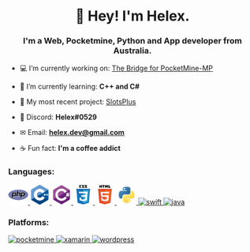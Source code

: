 <h1 align="center">👋 Hey! I'm Helex.</h1>
<h3 align="center">I'm a Web, Pocketmine, Python and App developer from Australia.</h3>

- 💻 I’m currently working on: [The Bridge for PocketMine-MP](https://github.com/HelexDev/TheBridge)

- 🌱 I’m currently learning: **C++ and C#**

- 📝 My most recent project: [SlotsPlus](https://github.com/HelexDev/SlotsPlus)

- 💬 Discord: **Helex#0529**

- ✉ Email: **helex.dev@gmail.com**

- ☕ Fun fact: **I'm a coffee addict**


<h3 align="left">Languages:</h3>
<p align="left"> <a href="https://www.php.net" target="_blank"> <img src="https://raw.githubusercontent.com/devicons/devicon/master/icons/php/php-original.svg" alt="php" width="40" height="40"/> <a href="https://www.w3schools.com/cpp/" target="_blank"> <img src="https://raw.githubusercontent.com/devicons/devicon/master/icons/cplusplus/cplusplus-original.svg" alt="cplusplus" width="40" height="40"/> </a> <a href="https://www.w3schools.com/cs/" target="_blank"> <img src="https://raw.githubusercontent.com/devicons/devicon/master/icons/csharp/csharp-original.svg" alt="csharp" width="40" height="40"/> </a> <a href="https://www.w3schools.com/css/" target="_blank"> <img src="https://raw.githubusercontent.com/devicons/devicon/master/icons/css3/css3-original-wordmark.svg" alt="css3" width="40" height="40"/> </a> <a href="https://www.w3.org/html/" target="_blank"> <img src="https://raw.githubusercontent.com/devicons/devicon/master/icons/html5/html5-original-wordmark.svg" alt="html5" width="40" height="40"/> </a> </a> <a href="https://www.python.org" target="_blank"> <img src="https://raw.githubusercontent.com/devicons/devicon/master/icons/python/python-original.svg" alt="python" width="40" height="40"/> <a href="https://swift.org/" target="_blank"> <img src="https://github.com/HelexDev/HelexDev/blob/master/58482ce4cef1014c0b5e4a4c.png" alt="swift" width="40" height="40"/> <a href="https://www.java.com" target="_blank"> <img src="https://github.com/HelexDev/HelexDev/blob/master/java-logo-1.png" alt="java" width="40" height="40"/> </a> </p>
  
<h3 align="left">Platforms:</h3>
  
<p align="left"> <a href="https://www.pocketmine.net/" target="_blank"> <img src="https://github.com/HelexDev/HelexDev/blob/master/pockemtmine.png" alt="pocketmine" width="40" height="40"/> <a href="https://dotnet.microsoft.com/apps/xamarin" target="_blank"> <img src="https://github.com/HelexDev/HelexDev/blob/master/xamarin.png" alt="xamarin" width="40" height="40"/> </a> <a href="https://wordpress.com" target="_blank"> <img src="https://github.com/HelexDev/HelexDev/blob/master/wordpress.png" alt="wordpress" width="40" height="40"/> </a> </p>
  
